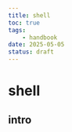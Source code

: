 ```yaml
---
title: shell
toc: true
tags:
    - handbook
date: 2025-05-05
status: draft
---
```


# shell

## intro

